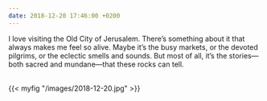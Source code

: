 ```yaml
---
date: 2018-12-20 17:46:00 +0200
---
```


I love visiting the Old City of Jerusalem. There’s something about it that always makes me feel so alive. Maybe it’s the busy markets, or the devoted pilgrims, or the eclectic smells and sounds. But most of all, it’s the stories—both sacred and mundane—that these rocks can tell.

<br />
{{< myfig "/images/2018-12-20.jpg" >}}
